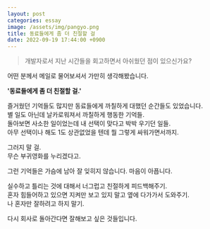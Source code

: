 ```yaml
---
layout: post
categories: essay
image: /assets/img/pangyo.png
title: 동료들에게 좀 더 친절할 걸
date: 2022-09-19 17:44:00 +0900
---
```


>개발자로서 지난 시간들을 회고하면서 아쉬웠던 점이 있으신가요?

어떤 분께서 메일로 물어보셔서 가만히 생각해봤습니다.

**'동료들에게 좀 더 친절할 걸.'**

즐거웠던 기억들도 많지만 동료들에게 까칠하게 대했던 순간들도 있었습니다.  
별 일도 아닌데 날카로워져서 까칠하게 행동한 기억들.  
돌아보면 사소한 일이었는데 내 선택이 맞다고 박박 우기던 일들.  
아무 선택이나 해도 1도 상관없었을 텐데 뭘 그렇게 싸워가면서까지.

그러지 말 걸.  
무슨 부귀영화를 누리겠다고.  

그런 기억들은 가슴에 남아 잘 잊히지 않습니다. 마음이 아픕니다.

실수하고 틀리는 것에 대해서 너그럽고 친절하게 피드백해주기.    
혼자 힘들어하고 있으면 지켜만 보고 있지 말고 옆에 다가가서 도와주기.  
나 혼자만 잘하려고 하지 말기.

다시 회사로 돌아간다면 잘해보고 싶은 것들입니다.